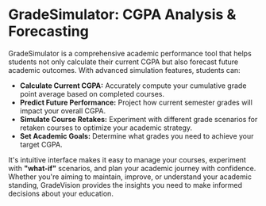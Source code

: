 # GradeSimulator: CGPA Analysis & Forecasting

GradeSimulator is a comprehensive academic performance tool that helps students not only calculate their current CGPA but also forecast future academic outcomes. With advanced simulation features, students can:

 - **Calculate Current CGPA:** Accurately compute your cumulative grade point average based on completed courses.
 - **Predict Future Performance:** Project how current semester grades will impact your overall CGPA.
 - **Simulate Course Retakes:** Experiment with different grade scenarios for retaken courses to optimize your academic strategy.
 - **Set Academic Goals:** Determine what grades you need to achieve your target CGPA.

It's intuitive interface makes it easy to manage your courses, experiment with **"what-if"** scenarios, and plan your academic journey with confidence. Whether you're aiming to maintain, improve, or understand your academic standing, GradeVision provides the insights you need to make informed decisions about your education.
